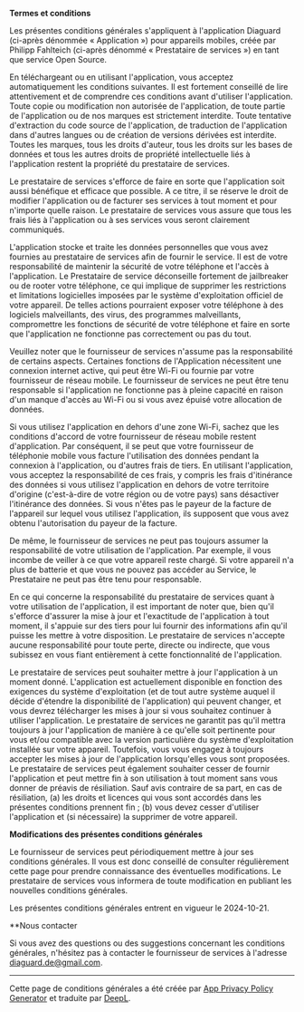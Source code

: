 **Termes et conditions**

Les présentes conditions générales s'appliquent à l'application Diaguard (ci-après dénommée « Application ») pour appareils mobiles, créée par Philipp Fahlteich (ci-après dénommé « Prestataire de services ») en tant que service Open Source.

En téléchargeant ou en utilisant l'application, vous acceptez automatiquement les conditions suivantes. Il est fortement conseillé de lire attentivement et de comprendre ces conditions avant d'utiliser l'application. Toute copie ou modification non autorisée de l'application, de toute partie de l'application ou de nos marques est strictement interdite. Toute tentative d'extraction du code source de l'application, de traduction de l'application dans d'autres langues ou de création de versions dérivées est interdite. Toutes les marques, tous les droits d'auteur, tous les droits sur les bases de données et tous les autres droits de propriété intellectuelle liés à l'application restent la propriété du prestataire de services.

Le prestataire de services s'efforce de faire en sorte que l'application soit aussi bénéfique et efficace que possible. A ce titre, il se réserve le droit de modifier l'application ou de facturer ses services à tout moment et pour n'importe quelle raison. Le prestataire de services vous assure que tous les frais liés à l'application ou à ses services vous seront clairement communiqués.

L'application stocke et traite les données personnelles que vous avez fournies au prestataire de services afin de fournir le service. Il est de votre responsabilité de maintenir la sécurité de votre téléphone et l'accès à l'application. Le Prestataire de service déconseille fortement de jailbreaker ou de rooter votre téléphone, ce qui implique de supprimer les restrictions et limitations logicielles imposées par le système d'exploitation officiel de votre appareil. De telles actions pourraient exposer votre téléphone à des logiciels malveillants, des virus, des programmes malveillants, compromettre les fonctions de sécurité de votre téléphone et faire en sorte que l'application ne fonctionne pas correctement ou pas du tout.

Veuillez noter que le fournisseur de services n'assume pas la responsabilité de certains aspects. Certaines fonctions de l'Application nécessitent une connexion internet active, qui peut être Wi-Fi ou fournie par votre fournisseur de réseau mobile. Le fournisseur de services ne peut être tenu responsable si l'application ne fonctionne pas à pleine capacité en raison d'un manque d'accès au Wi-Fi ou si vous avez épuisé votre allocation de données.

Si vous utilisez l'application en dehors d'une zone Wi-Fi, sachez que les conditions d'accord de votre fournisseur de réseau mobile restent d'application. Par conséquent, il se peut que votre fournisseur de téléphonie mobile vous facture l'utilisation des données pendant la connexion à l'application, ou d'autres frais de tiers. En utilisant l'application, vous acceptez la responsabilité de ces frais, y compris les frais d'itinérance des données si vous utilisez l'application en dehors de votre territoire d'origine (c'est-à-dire de votre région ou de votre pays) sans désactiver l'itinérance des données. Si vous n'êtes pas le payeur de la facture de l'appareil sur lequel vous utilisez l'application, ils supposent que vous avez obtenu l'autorisation du payeur de la facture.

De même, le fournisseur de services ne peut pas toujours assumer la responsabilité de votre utilisation de l'application. Par exemple, il vous incombe de veiller à ce que votre appareil reste chargé. Si votre appareil n'a plus de batterie et que vous ne pouvez pas accéder au Service, le Prestataire ne peut pas être tenu pour responsable.

En ce qui concerne la responsabilité du prestataire de services quant à votre utilisation de l'application, il est important de noter que, bien qu'il s'efforce d'assurer la mise à jour et l'exactitude de l'application à tout moment, il s'appuie sur des tiers pour lui fournir des informations afin qu'il puisse les mettre à votre disposition. Le prestataire de services n'accepte aucune responsabilité pour toute perte, directe ou indirecte, que vous subissez en vous fiant entièrement à cette fonctionnalité de l'application.

Le prestataire de services peut souhaiter mettre à jour l'application à un moment donné. L'application est actuellement disponible en fonction des exigences du système d'exploitation (et de tout autre système auquel il décide d'étendre la disponibilité de l'application) qui peuvent changer, et vous devrez télécharger les mises à jour si vous souhaitez continuer à utiliser l'application. Le prestataire de services ne garantit pas qu'il mettra toujours à jour l'application de manière à ce qu'elle soit pertinente pour vous et/ou compatible avec la version particulière du système d'exploitation installée sur votre appareil. Toutefois, vous vous engagez à toujours accepter les mises à jour de l'application lorsqu'elles vous sont proposées. Le prestataire de services peut également souhaiter cesser de fournir l'application et peut mettre fin à son utilisation à tout moment sans vous donner de préavis de résiliation. Sauf avis contraire de sa part, en cas de résiliation, (a) les droits et licences qui vous sont accordés dans les présentes conditions prennent fin ; (b) vous devez cesser d'utiliser l'application et (si nécessaire) la supprimer de votre appareil.

**Modifications des présentes conditions générales**

Le fournisseur de services peut périodiquement mettre à jour ses conditions générales. Il vous est donc conseillé de consulter régulièrement cette page pour prendre connaissance des éventuelles modifications. Le prestataire de services vous informera de toute modification en publiant les nouvelles conditions générales.

Les présentes conditions générales entrent en vigueur le 2024-10-21.

**Nous contacter

Si vous avez des questions ou des suggestions concernant les conditions générales, n'hésitez pas à contacter le fournisseur de services à l'adresse diaguard.de@gmail.com.

* * *

Cette page de conditions générales a été créée par [App Privacy Policy Generator](https://app-privacy-policy-generator.nisrulz.com/) et traduite par [DeepL](https://www.deepl.com/de/translator).